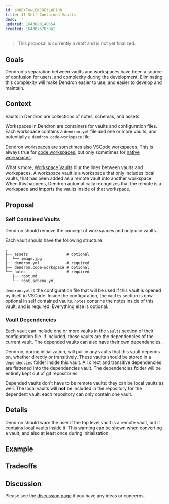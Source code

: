 ```yaml
---
id: aOOBYTowLEKJDEtLWFiHb
title: 41 Self Contained Vaults
desc: ''
updated: 1643880140554
created: 1643876703841
---
```


> This proposal is currently a draft and is not yet finalized.

## Goals

Dendron's separation between vaults and workspaces have been a source of
confusion for users, and complexity during the development. Eliminating this
complexity will make Dendron easier to use, and easier to develop and maintain.

## Context

Vaults in Dendron are collections of notes, schemas, and assets.

Workspaces in Dendron are containers for vaults and configuration files. Each
workspace contains a `dendron.yml` file and one or more vaults, and potentially
a `dendron.code-workspace` file.

Dendron workspaces are sometimes also VSCode workspaces. This is always true for [code workspaces](https://wiki.dendron.so/notes/c4cf5519-f7c2-4a23-b93b-1c9a02880f6b/#code-workspace), but only sometimes for [native workspaces](https://wiki.dendron.so/notes/c4cf5519-f7c2-4a23-b93b-1c9a02880f6b/#native-workspace).

What's more,
[Workspace Vaults](https://wiki.dendron.so/notes/6682fca0-65ed-402c-8634-94cd51463cc4/#workspace-vault)
blur the lines between vaults and workspaces. A workspace vault is a workspace
that only includes local vaults, that has been added as a remote vault into
another workspace. When this happens, Dendron automatically recognizes that the
remote is a workspace and imports the vaults inside of that workspace.

## Proposal

### Self Contained Vaults

Dendron should remove the concept of workspaces and only use vaults.

Each vault should have the following structure:
```
.
├── assets                 # optional
│  └── image.jpg
├── dendron.yml            # required
├── dendron.code-workspace # optional
└── notes                  # required
   ├── root.md
   └── root.schema.yml
```

`dendron.yml` is the configuration file that will be used if this vault is opened by itself in VSCode.
Inside the configuration, the `vaults` section is now optional in self contained vaults.
`notes` contains the notes inside of this vault, and is required. Everything else is optional.

### Vault Dependencies

Each vault can include one or more vaults in the `vaults` section of their configuration file.
If included, these vaults are the dependencies of the current vault.
The depended vaults can also have their own dependencies.

Dendron, during initialization, will pull in any vaults that this vault depends
on, whether directly or transitively. These vaults should be stored in a
`dependencies` folder inside this vault. All direct and transitive dependencies
are flattened into the dependencies vault.
The dependencies folder will be entirely kept out of git repositories.

Depended vaults don't have to be remote vaults: they can be local vaults as
well. The local vaults will **not** be included in the repository for the
dependent vault: each repository can only contain one vault.

## Details

Dendron should warn the user if the top level vault is a remote vault, but it
contains local vaults inside it. This warning can be shown when converting a
vault, and also at least once during initialization.

## Example

## Tradeoffs

## Discussion

Please see the [discussion page](https://github.com/dendronhq/dendron/discussions/2349) if you have any ideas or concerns.
